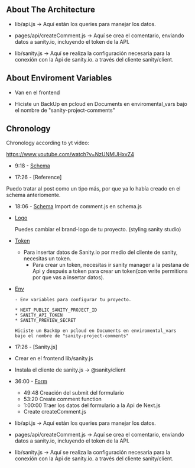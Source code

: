 ## About The Architecture

- lib/api.js -> Aquí están los queries para manejar los datos.

- pages/api/createComment.js -> Aquí se crea el comentario, enviando datos a sanity.io, incluyendo el token de la API.

- lib/sanity.js -> Aquí se realiza la configuración necesaria para la conexión con la Api de sanity.io. a través del cliente sanity/client.

## About Enviroment Variables

- Van en el frontend

- Hiciste un BackUp en pcloud en Documents en enviromental_vars
  bajo el nombre de "sanity-project-comments"

## Chronology

Chronology according to yt video:

https://www.youtube.com/watch?v=NzUNMUHxvZ4

- 9:18 - [Schema](#comment-schema)

- 17:26 - [Reference]

Puedo tratar al post como un tipo más, por que ya lo había creado en el schema anteriomente.

- 18:06 - [Schema](#import-schema)
  Import de comment.js en schema.js
- [Logo](#estético)

  Puedes cambiar el brand-logo de tu proyecto. (styling sanity studio)

- [Token](#create-token)

  - Para insertar datos de Sanity.io por medio del cliente de sanity, necesitas un token.
    - Para crear un token, necesitas ir sanity manager a la pestana de Api y después a token para crear un token(con write permitions por que vas a insertar datos).

- [Env](#env-variables)

      - Env variables para configurar tu proyecto.

      * NEXT_PUBLIC_SANITY_PROJECT_ID
      * SANITY_API_TOKEN
      * SANITY_PREVIEW_SECRET

      Hiciste un BackUp en pcloud en Documents en enviromental_vars
      bajo el nombre de "sanity-project-comments"

- 17:26 - [Sanity.js]

* Crear en el frontend lib/sanity.js

* Instala el cliente de sanity.js -> @sanity/client

- 36:00 - [Form](#form)

  - 49:48 Creación del submit del formulario
  - 53:20 Create comment function
  - 1:00:00 Traer los datos del formulario a la Api de Next.js
  - Create createComment.js

- lib/api.js -> Aquí están los queries para manejar los datos.

- pages/api/createComment.js -> Aquí se crea el comentario, enviando datos a sanity.io, incluyendo el token de la API.

- lib/sanity.js -> Aquí se realiza la configuración necesaria para la conexión con la Api de sanity.io. a través del cliente sanity/client.
